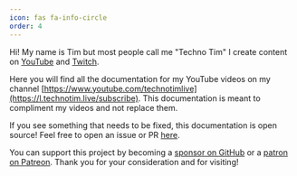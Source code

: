 ```yaml
---
icon: fas fa-info-circle
order: 4
---
```


Hi!  My name is Tim but most people call me "Techno Tim"  I create content on [YouTube](https://www.youtube.com/technotimlive) and [Twitch](https://twitch.tv/technotim).  

Here you will find all the documentation for my YouTube videos on my channel [https://www.youtube.com/technotimlive](https://l.technotim.live/subscribe).  This documentation is meant to compliment my videos and not replace them.

If you see something that needs to be fixed, this documentation is open source!  Feel free to open an issue or PR [here](https://github.com/techno-tim/techno-tim.github.io).

You can support this project by becoming a [sponsor on GitHub](https://github.com/sponsors/timothystewart6) or a [patron on Patreon](https://www.patreon.com/technotim).  Thank you for your consideration and for visiting!

